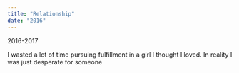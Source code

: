 ```yaml
---
title: "Relationship"
date: "2016"
---
```


2016-2017

I wasted a lot of time pursuing fulfillment in a girl I thought I loved. In reality I was just desperate for someone